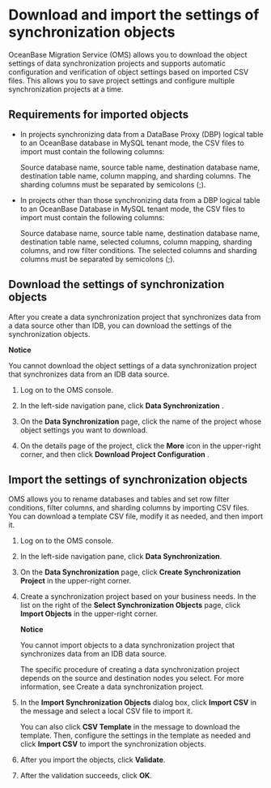 # Download and import the settings of synchronization objects

OceanBase Migration Service (OMS) allows you to download the object settings of data synchronization projects and supports automatic configuration and verification of object settings based on imported CSV files. This allows you to save project settings and configure multiple synchronization projects at a time.

## Requirements for imported objects

* In projects synchronizing data from a DataBase Proxy (DBP) logical table to an OceanBase database in MySQL tenant mode, the CSV files to import must contain the following columns:

  Source database name, source table name, destination database name, destination table name, column mapping, and sharding columns. The sharding columns must be separated by semicolons (;).
  
* In projects other than those synchronizing data from a DBP logical table to an OceanBase Database in MySQL tenant mode, the CSV files to import must contain the following columns:

  Source database name, source table name, destination database name, destination table name, selected columns, column mapping, sharding columns, and row filter conditions. The selected columns and sharding columns must be separated by semicolons (;).
  
## Download the settings of synchronization objects

After you create a data synchronization project that synchronizes data from a data source other than IDB, you can download the settings of the synchronization objects.

**Notice**

You cannot download the object settings of a data synchronization project that synchronizes data from an IDB data source.

1. Log on to the OMS console.

2. In the left-side navigation pane, click **Data Synchronization** .

3. On the **Data Synchronization** page, click the name of the project whose object settings you want to download.

4. On the details page of the project, click the **More** icon in the upper-right corner, and then click **Download Project Configuration** .

## Import the settings of synchronization objects

OMS allows you to rename databases and tables and set row filter conditions, filter columns, and sharding columns by importing CSV files. You can download a template CSV file, modify it as needed, and then import it.

1. Log on to the OMS console.

2. In the left-side navigation pane, click **Data Synchronization**.

3. On the **Data Synchronization** page, click **Create Synchronization Project** in the upper-right corner.

4. Create a synchronization project based on your business needs. In the list on the right of the **Select Synchronization Objects** page, click **Import Objects** in the upper-right corner.

   **Notice**

   You cannot import objects to a data synchronization project that synchronizes data from an IDB data source.

   The specific procedure of creating a data synchronization project depends on the source and destination nodes you select. For more information, see Create a data synchronization project.

5. In the **Import Synchronization Objects** dialog box, click **Import CSV** in the message and select a local CSV file to import it.

   You can also click **CSV Template** in the message to download the template. Then, configure the settings in the template as needed and click **Import CSV** to import the synchronization objects.

6. After you import the objects, click **Validate**.

7. After the validation succeeds, click **OK**.
